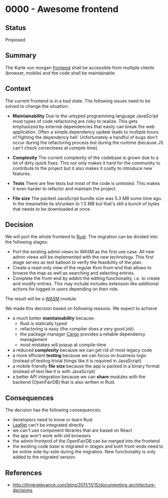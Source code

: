 # 0000 - Awesome frontend

## Status
[status]: #status

Proposed

## Summary
[summary]: #summary

The Karte von morgen [frontend](https://github.com/kartevonmorgen/kartevonmorgen)
shall be accessible from multiple clients (browser, mobile) and the code shall be maintainable.

## Context
[context]: #context

The current frontend is in a bad state.
The following issues need to be solved to change the situation:

- **Maintainability**
  Due to the untyped programming language JavaScript most types of code refactoring are risky to realize.
  This gets emphasized by external dependencies that easily can break the web application.
  Often a simple dependency update leads to multiple hours of fighting the dependency hell.
  Unfortunately a handful of bugs don't occur during the refactoring process but during the
  runtime (because JS can't check correctness at compile time).

- **Complexity**
  The current complexity of the codebase is grown due to a lot of dirty quick fixes.
  This not only makes it hard for the community to contribute to the project
  but it also makes it costly to introduce new features.

- **Tests**
  There are few tests but most of the code is untested.
  This makes it even harder to refactor and maintain the project.

- **File size**
  The packed JavaScript bundle size was 5.3 MB some time ago.
  In the meanwhile its shrunken to 1.5 MB but that's still a bunch of bytes that
  needs to be downloaded at once.

## Decision
[decision]: #decision

We will port the whole frontend to [Rust](https://rust-lang.org). The migration
can be divided into the following stages:
- Port the existing admin views to WASM as the first use case. All new admin views
will be implemented with the new technology. This first stage serves as test balloon
to verify the feasibility of the plan.
- Create a read-only view of the regular Kvm front-end that allows to browse
the map as well as searching and selecting entries.
- Complete the front-end by addint the editing functionality, i.e. to create and
modify entries. This may include includes extension like additional actions for
logged in users depending on their role.

The result will be a [WASM](https://en.wikipedia.org/wiki/WebAssembly) module.

We made this decision based on following reasons.
We expect to achieve

- a much better **maintainability** because:
  - Rust is statically typed
  - refactoring is easy (the compiler does a very good job)
  - the package manager [Cargo](https://doc.rust-lang.org/stable/cargo/) provides
    a reliable dependency management
  - most mistakes will popup at compile-time
- a reduced **complexity** because we can get rid of most legacy code
- a more efficient **testing** because we can focus on business logic
  (instead of testing trivial things like it is required in JavaScript)
- a mobile friendly **file size** because the app is packed in a binary format
  (instead of text like it is with JavaScript)
- a better API integration because we can **share** modules with the backend (OpenFairDB)
  that is also written in Rust.

## Consequences
[consequences]: #consequences

The decision has the following consequences:

- developers need to know or learn Rust
- [Leaflet](https://leafletjs.com/) can't be integrated directly
- we can't use component libraries that are based on React
- the app won't work with old browsers
- the admin frontend of the OpenFairDB can be merged into the frontend
- the existing code base is migrated in stages and both front-ends need
to be online side-by-side during the migration. New functionality is
only added to the migrated version.

## References
[references]: #references

- http://thinkrelevance.com/blog/2011/11/15/documenting-architecture-decisions
